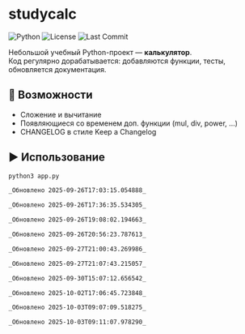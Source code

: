 # studycalc

![Python](https://img.shields.io/badge/python-3.10+-blue.svg)
![License](https://img.shields.io/badge/license-MIT-green.svg)
![Last Commit](https://img.shields.io/github/last-commit/RomanovaDaniela/studycalc)

Небольшой учебный Python-проект — **калькулятор**.  
Код регулярно дорабатывается: добавляются функции, тесты, обновляется документация.

## 🚀 Возможности
- Сложение и вычитание
- Появляющиеся со временем доп. функции (mul, div, power, ...)
- CHANGELOG в стиле Keep a Changelog

## ▶️ Использование
```bash
python3 app.py

_Обновлено 2025-09-26T17:03:15.054888_

_Обновлено 2025-09-26T17:36:35.534305_

_Обновлено 2025-09-26T19:08:02.194663_

_Обновлено 2025-09-26T20:56:23.787613_

_Обновлено 2025-09-27T21:00:43.269986_

_Обновлено 2025-09-27T21:07:43.215057_

_Обновлено 2025-09-30T15:07:12.656542_

_Обновлено 2025-10-02T17:06:45.723848_

_Обновлено 2025-10-03T09:07:09.518275_

_Обновлено 2025-10-03T09:11:07.978290_

